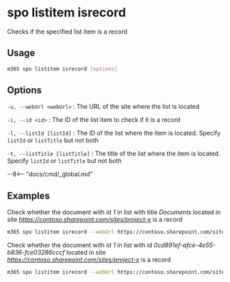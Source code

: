 # spo listitem isrecord

Checks if the specified list item is a record

## Usage

```sh
m365 spo listitem isrecord [options]
```

## Options

`-u, --webUrl <webUrl>`
: The URL of the site where the list is located

`-i, --id <id>`
: The ID of the list item to check if it is a record

`-l, --listId [listId]`
: The ID of the list where the item is located. Specify `listId` or `listTitle` but not both

`-t, --listTitle [listTitle]`
: The title of the list where the item is located. Specify `listId` or `listTitle` but not both

--8<-- "docs/cmd/_global.md"

## Examples

Check whether the document with id _1_ in list with title _Documents_ located in site _https://contoso.sharepoint.com/sites/project-x_ is a record

```sh
m365 spo listitem isrecord --webUrl https://contoso.sharepoint.com/sites/project-x --listTitle 'Documents' --id 1
```

Check whether the document with id _1_ in list with id _0cd891ef-afce-4e55-b836-fce03286cccf_ located in site _https://contoso.sharepoint.com/sites/project-x_ is a record

```sh
m365 spo listitem isrecord --webUrl https://contoso.sharepoint.com/sites/project-x --listId 0cd891ef-afce-4e55-b836-fce03286cccf --id 1
```
